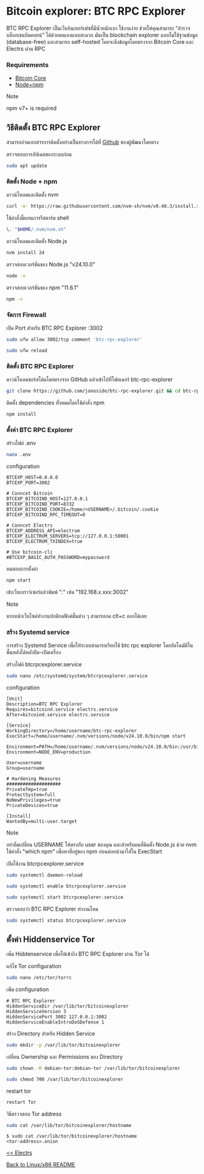 # Bitcoin explorer: BTC RPC Explorer



BTC RPC Explorer เป็นเว็บอินเทอร์เฟซที่มีน้ำหนักเบา ใช้งานง่าย ช่วยให้คุณสามารถ “สำรวจบล็อกเชนบิตคอยน์” ได้ด้วยตนเองแบบสะดวก
มันเป็น blockchain explorer แบบไม่ใช้ฐานข้อมูล (database-free) และสามารถ self-hosted โดยจะดึงข้อมูลโดยตรงจาก Bitcoin Core และ Electrs ผ่าน RPC


### Requirements
* [Bitcoin Core](./bitcoind.md)
* [Node+npm](https://nodejs.org/en/download)

> [!NOTE]
> npm v7+ is required

## วิธีติดตั้ง BTC RPC Explorer

สามารถอ่านเอกสารการติดตั้งอย่างเป็นทางการได้ที่ [Github](https://github.com/janoside/btc-rpc-explorer) ของผู้พัฒนาโดยตรง


ตรวจสอบการอัปเดตของระบบก่อน

```bash
sudo apt update
```


### ติดตั้ง Node + npm

ดาวน์โหลดและติดตั้ง nvm

```bash
curl -o- https://raw.githubusercontent.com/nvm-sh/nvm/v0.40.3/install.sh | bash
```

ใช้คำสั่งนี้แทนการรีสตาร์ต shell

```bash
\. "$HOME/.nvm/nvm.sh"
```

ดาวน์โหลดและติดตั้ง Node.js

```bash
nvm install 24
```

ตรวจสอบเวอร์ชันของ Node.js "v24.10.0"

```bash
node -v
```

ตรวจสอบเวอร์ชันของ npm "11.6.1"

```bash
npm -v
```



### จัดการ Firewall

เปิด Port สำหรับ BTC RPC Explorer :3002

```bash
sudo ufw allow 3002/tcp comment 'btc-rpc-explorer'
```

```bash
sudo ufw reload
```



### ติดตั้ง BTC RPC Explorer

ดาวน์โหลดซอร์สโค้ดโดยตรงจาก GitHub แล้วเข้าไปที่โฟลเดอร์ btc-rpc-explorer

```bash
git clone https://github.com/janoside/btc-rpc-explorer.git && cd btc-rpc-explorer
```

ติดตั้ง dependencies ทั้งหมดโดยใช้คำสั่ง npm

```bash
npm install
```

### ตั้งค่า BTC RPC Explorer

สร้างไฟล์ .env

```bash
nano .env
```

configuration

```
BTCEXP_HOST=0.0.0.0
BTCEXP_PORT=3002

# Conncet Bitcoin
BTCEXP_BITCOIND_HOST=127.0.0.1
BTCEXP_BITCOIND_PORT=8332
BTCEXP_BITCOIND_COOKIE=/home/<USERNAME>/.bitcoin/.cookie
BTCEXP_BITCOIND_RPC_TIMEOUT=0

# Conncet Electrs
BTCEXP_ADDRESS_API=electrum
BTCEXP_ELECTRUM_SERVERS=tcp://127.0.0.1:50001
BTCEXP_ELECTRUM_TXINDEX=true

# Use bitcoin-cli
#BTCEXP_BASIC_AUTH_PASSWORD=mypassword
```

ทดสอบการตั้งค่า

```bash
npm start
```

เข้าเว็บเบราว์เซอร์แล้วพิมพ์ "<ip>:<port>"
เช่น "192.168.x.xxx:3002"
> [!NOTE]
> หากหน้าเว็บไซค์ทำงานปกติกดฟังค์ชั่นต่าง ๆ สามารถกด clt+c ออกได้เลย



### สร้าง Systemd service

การสร้าง Systemd Service เพื่อให้ระบบสามารถเรียกใช้ btc rpc explorer โดยอัตโนมัติในพื้นหลังได้หลังปิด-เปิดเครื่อง


สร้างไฟล์ btcrpcexplorer.service

```bash
sudo nano /etc/systemd/system/btcrpcexplorer.service
```

configuration

```
[Unit]
Description=BTC RPC Explorer
Requires=bitcoind.service electrs.service
After=bitcoind.service electrs.service

[Service]
WorkingDirectory=/home/username/btc-rpc-explorer
ExecStart=/home/username/.nvm/versions/node/v24.10.0/bin/npm start

Environment=PATH=/home/username/.nvm/versions/node/v24.10.0/bin:/usr/bin:/bin
Environment=NODE_ENV=production

User=username
Group=username

# Hardening Measures
####################
PrivateTmp=true
ProtectSystem=full
NoNewPrivileges=true
PrivateDevices=true

[Install]
WantedBy=multi-user.target
```

> [!NOTE]
> อย่าลืมเปลี่ยน USERNAME ให้ตรงกับ user ของคุณ
> และสำหรับคนที่ติดตั้ง Node.js ด้วย nvm ใช้คำสั่ง "which npm" เพื่อหาที่อยู่ของ npm ก่อนค่อยนำมาใส่ใน ExecStart

เปิดใช้งาน btcrpcexplorer.service

```bash
sudo systemctl daemon-reload
```

```bash
sudo systemctl enable btcrpcexplorer.service
```

```bash
sudo systemctl start btcrpcexplorer.service
```

ตรวจสอบว่า BTC RPC Explorer ทำงานไหม

```bash
sudo systemctl status btcrpcexplorer.service
```



## ตั้งค่า Hiddenservice Tor

เพิ่ม Hiddenservice เพื่อให้เข้าถึง BTC RPC Explorer ผ่าน Tor ได้


แก้ไข Tor configuration

```bash
sudo nano /etc/tor/torrc
```

เพิ่ม configuration

```
# BTC RPC Explorer
HiddenServiceDir /var/lib/tor/bitcoinexplorer
HiddenServiceVersion 3
HiddenServicePort 3002 127.0.0.1:3002
HiddenServiceEnableIntroDoSDefense 1
```

สร้าง Directory สำหรับ Hidden Service

```bash
sudo mkdir -p /var/lib/tor/bitcoinexplorer
```

เปลี่ยน Ownership และ Permissions ของ Directory

```bash
sudo chown -R debian-tor:debian-tor /var/lib/tor/bitcoinexplorer
```

```bash
sudo chmod 700 /var/lib/tor/bitcoinexplorer
```

restart tor

```bash
restart Tor
```

วิธีตรวจสอบ Tor address

```bash
sudo cat /var/lib/tor/bitcoinexplorer/hostname
```

```
$ sudo cat /var/lib/tor/bitcoinexplorer/hostname
<tor-address>.onion
```



[<< Electrs](./electrs.md)

[Back to Linux/x86 README](./README.md)